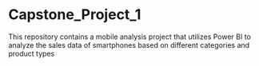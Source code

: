 # Capstone_Project_1
This repository contains a mobile analysis project that utilizes Power BI to analyze the sales data of smartphones based on different categories and product types
